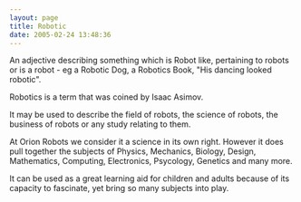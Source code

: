 ```yaml
---
layout: page
title: Robotic
date: 2005-02-24 13:48:36
---
```

<p>An adjective describing something which is Robot like, pertaining to robots or is a robot - eg a Robotic Dog, a Robotics Book, "His dancing looked robotic".
</p>
<p>Robotics is a term that was coined by Isaac Asimov.
</p>
<p>It may be used to describe the field of robots, the science of robots, the business of robots or any study relating to them.
</p>
<p>At Orion Robots we consider it a science in its own right.  However it does pull together the subjects of Physics, Mechanics, Biology, Design, Mathematics, Computing, Electronics, Psycology, Genetics and many more.
</p>
<p>It can be used as a great learning aid for children and adults because of its capacity to fascinate, yet bring so many subjects into play.
</p>
